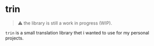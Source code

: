 # trin

> ⚠️ the library is still a work in progress (WIP).

`trin` is a small translation library thet i wanted to use for my personal projects.
